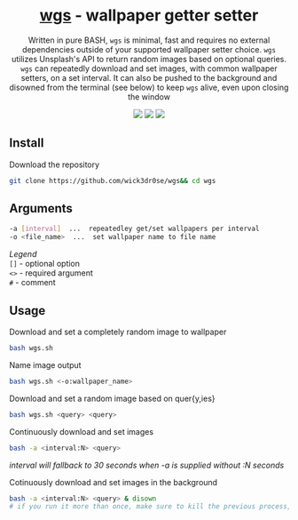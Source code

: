 <div align="center">
<h1><a href="https://github.com/wick3dr0se/wgs">wgs</a> - wallpaper getter setter</h1>
<p>Written in pure BASH, <code>wgs</code> is minimal, fast and requires no external dependencies outside of your supported wallpaper setter choice. <code>wgs</code> utilizes Unsplash's API to return random images based on optional queries. <code>wgs</code> can repeatedly download and set images, with common wallpaper setters, on a set interval. It can also be pushed to the background and disowned from the terminal (see below) to keep <code>wgs</code> alive, even upon closing the window</p> 

<img src="https://shields.io/badge/made-with%20%20bash-green?style=flat-square&color=d5c4a1&labelColor=1d2021&logo=gnu-bash">
<img src=https://img.shields.io/badge/Maintained%3F-yes-green.svg></img>  
<a href="https://discord.gg/W4mQqNnfSq">
<img src="https://discordapp.com/api/guilds/913584348937207839/widget.png?style=shield"/></a>
</div>

## Install
Download the repository
```bash
git clone https://github.com/wick3dr0se/wgs&& cd wgs
```

## Arguments
```bash
-a [interval]  ...  repeatedley get/set wallpapers per interval
-o <file_name>  ...  set wallpaper name to file name
```

*Legend*  
`[]` - optional option  
`<>` - required argument  
`#` - comment

## Usage
Download and set a completely random image to wallpaper
```bash
bash wgs.sh
```

Name image output
```bash
bash wgs.sh <-o:wallpaper_name>
```

Download and set a random image based on quer{y,ies}
```bash
bash wgs.sh <query> <query>
```

Continuously download and set images
```bash
bash -a <interval:N> <query>
```

*interval will fallback to 30 seconds when -a is supplied without :N seconds*

Cotinuously download and set images in the background
```bash
bash -a <interval:N> <query> & disown
# if you run it more than once, make sure to kill the previous process, otherwise they will stack
```
